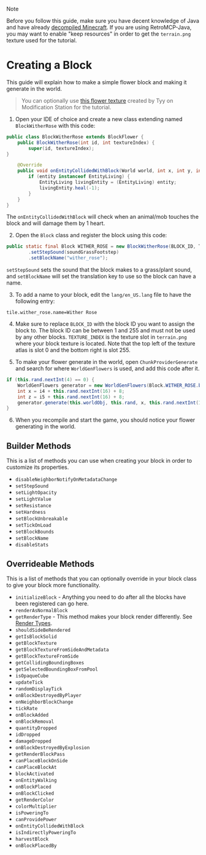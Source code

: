 > [!NOTE]
> Before you follow this guide, make sure you have decent knowledge of Java and have already [decompiled Minecraft](setting_up.md). If you are using RetroMCP-Java, you may want to enable "keep resources" in order to get the `terrain.png` texture used for the tutorial.

# Creating a Block
This guide will explain how to make a simple flower block and making it generate in the world.

> You can optionally use [this flower texture](/assets/wither_rose.png) created by Tyy on Modification Station for the tutorial.

1. Open your IDE of choice and create a new class extending named `BlockWitherRose` with this code:
```java
public class BlockWitherRose extends BlockFlower {
    public BlockWitherRose(int id, int textureIndex) {
        super(id, textureIndex);
}

    @Override
    public void onEntityCollidedWithBlock(World world, int x, int y, int z, Entity entity) {
        if (entity instanceof EntityLiving) {
            EntityLiving livingEntity = (EntityLiving) entity;
            livingEntity.heal(-1);
        }
    }
}
```
The `onEntityCollidedWithBlock` will check when an animal/mob touches the block and will damage them by 1 heart.

2. Open the `Block` class and register the block using this code:
```java
public static final Block WITHER_ROSE = new BlockWitherRose(BLOCK_ID, TEXTURE_INDEX)
        .setStepSound(soundGrassFootstep)
        .setBlockName("wither_rose");
```
`setStepSound` sets the sound that the block makes to a grass/plant sound, and `setBlockName` will set the translation key to use so the block can have a name.

3. To add a name to your block, edit the `lang/en_US.lang` file to have the following entry: 
```properties
tile.wither_rose.name=Wither Rose
```

4. Make sure to replace `BLOCK_ID` with the block ID you want to assign the block to. The block ID can be between 1 and 255 and must not be used by any other blocks. `TEXTURE_INDEX` is the texture slot in `terrain.png` where your block texture is located. Note that the top left of the texture atlas is slot 0 and the bottom right is slot 255.

5. To make your flower generate in the world, open `ChunkProviderGenerate` and search for where `WorldGenFlowers` is used, and add this code after it.
```java
if (this.rand.nextInt(4) == 0) {
    WorldGenFlowers generator = new WorldGenFlowers(Block.WITHER_ROSE.blockID);
    int x = i4 + this.rand.nextInt(16) + 8;
    int z = i5 + this.rand.nextInt(16) + 8;
    generator.generate(this.worldObj, this.rand, x, this.rand.nextInt(128), z);
}
``` 

6. When you recompile and start the game, you should notice your flower generating in the world.

## Builder Methods
This is a list of methods you can use when creating your block in order to customize its properties.
- `disableNeighborNotifyOnMetadataChange`
- `setStepSound`
- `setLightOpacity`
- `setLightValue`
- `setResistance`
- `setHardness`
- `setBlockUnbreakable`
- `setTickOnLoad`
- `setBlockBounds`
- `setBlockName`
- `disableStats`

## Overrideable Methods
This is a list of methods that you can optionally override in your block class to give your block more functionality.
- `initializeBlock` - Anything you need to do after all the blocks have been registered can go here.
- `renderAsNormalBlock`
- `getRenderType` - This method makes your block render differently. See [Render Types](/minecraft/render_types.md).
- `shouldSideBeRendered`
- `getIsBlockSolid`
- `getBlockTexture`
- `getBlockTextureFromSideAndMetadata`
- `getBlockTextureFromSide`
- `getCollidingBoundingBoxes`
- `getSelectedBoundingBoxFromPool`
- `isOpaqueCube`
- `updateTick`
- `randomDisplayTick`
- `onBlockDestroyedByPlayer`
- `onNeighborBlockChange`
- `tickRate`
- `onBlockAdded`
- `onBlockRemoval`
- `quantityDropped`
- `idDropped`
- `damageDropped`
- `onBlockDestroyedByExplosion`
- `getRenderBlockPass`
- `canPlaceBlockOnSide`
- `canPlaceBlockAt`
- `blockActivated`
- `onEntityWalking`
- `onBlockPlaced`
- `onBlockClicked`
- `getRenderColor`
- `colorMultiplier`
- `isPoweringTo`
- `canProvidePower`
- `onEntityCollidedWithBlock`
- `isIndirectlyPoweringTo`
- `harvestBlock`
- `onBlockPlacedBy`